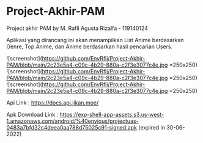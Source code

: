 # Project-Akhir-PAM
 Project akhir PAM by M. Rafli Agusta Rizalfa - 119140124
 
 Aplikasi yang dirancang ini akan menampilkan List Anime berdasarkan Genre, Top Anime, dan Anime berdasarkan hasil pencarian Users.
 
 ![screenshot](https://github.com/EnvRfli/Project-Akhir-PAM/blob/main/2c23e5a4-c09c-4b29-880a-c2f3e3077c4e.jpg =250x250)
 ![screenshot](https://github.com/EnvRfli/Project-Akhir-PAM/blob/main/2c23e5a4-c09c-4b29-880a-c2f3e3077c4e.jpg =250x250)
 ![screenshot](https://github.com/EnvRfli/Project-Akhir-PAM/blob/main/2c23e5a4-c09c-4b29-880a-c2f3e3077c4e.jpg =250x250)
 
 
 Api Link          : https://docs.api.jikan.moe/
 
 Apk Download Link : https://exp-shell-app-assets.s3.us-west-1.amazonaws.com/android/%40envious/projectuas-0483a7bfd32c4deea0aa788d75025c91-signed.apk
                     (expired in 30-06-2022)

